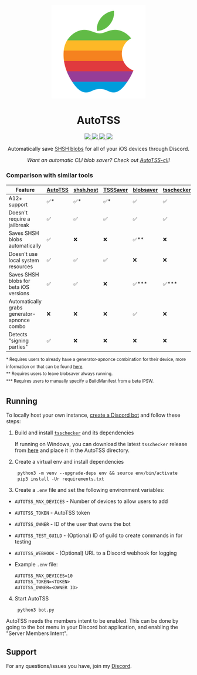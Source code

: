 <p align="center">
<img src="assets/autotss.png" alt="https://github.com/m1stadev/AutoTSS" width=256px> 
</p>

<h1 align="center">
AutoTSS
</h1>
<p align="center">
  <a href="https://github.com/m1stadev/AutoTSS/blob/master/LICENSE">
    <image src="https://img.shields.io/github/license/m1stadev/AutoTSS">
  </a>
  <a href="https://github.com/m1stadev/AutoTSS/stargazers">
    <image src="https://img.shields.io/github/stars/m1stadev/AutoTSS">
  </a>
  <a href="https://github.com/m1stadev/AutoTSS">
    <image src="https://img.shields.io/tokei/lines/github/m1stadev/AutoTSS">
  </a>
  <a href="https://m1sta.xyz/autotss">
    <image src="https://img.shields.io/badge/Discord-Invite%20AutoTSS-%237289DA">
  </a>
    <br>
</p>

<p align="center">
Automatically save <a href="https://www.theiphonewiki.com/wiki/SHSH">SHSH blobs</a> for all of your iOS devices through Discord.
</p>
<p align="center">
  <em>Want an automatic CLI blob saver? Check out <a href="https://github.com/m1stadev/autotss-cli">AutoTSS-cli</a>!</em>
</p>

### Comparison with similar tools

| Feature | [AutoTSS](https://github.com/m1stadev/AutoTSS) | [shsh.host](https://shsh.host) | [TSSSaver](https://tsssaver.1conan.com/v2/) | [blobsaver](https://github.com/airsquared/blobsaver) | [tsschecker](https://github.com/1Conan/tsschecker) | [shshd](https://github.com/Diatrus/shshdaemon) |
|-|-|-|-|-|-|-|
| A12+ support | ✅* | ✅* | ✅* | ✅ | ✅ | ✅ |
| Doesn't require a jailbreak | ✅ | ✅ | ✅ | ✅ | ✅ | ❌ |
| Saves SHSH blobs automatically | ✅ | ❌ | ❌ | ✅** | ❌ | ✅ |
| Doesn't use local system resources | ✅ | ✅ | ✅ | ❌ | ❌ | ❌ |
| Saves SHSH blobs for beta iOS versions | ✅ | ✅ | ❌ | ✅*** | ✅*** | ❌ |
| Automatically grabs generator-apnonce combo | ❌ | ❌ | ❌ | ✅ | ❌ | ✅ |
| Detects "signing parties" | ✅ | ❌ | ❌ | ❌ | ❌ | ❌ |

<sup>* Requires users to already have a generator-apnonce combination for their device, more information on that can be found [here](https://gist.github.com/5464ea557c2b999cb9324639c777cd09#whats-nonce-entanglement).</sup><br>
<sup>** Requires users to leave blobsaver always running.</sup><br>
<sup>*** Requires users to manually specify a BuildManifest from a beta IPSW.</sup>

## Running
To locally host your own instance, [create a Discord bot](https://discord.com/developers) and follow these steps:

1. Build and install [`tsschecker`](https://github.com/1Conan/tsschecker) and its dependencies

    If running on Windows, you can download the latest `tsschecker` release from [here](https://github.com/1Conan/tsschecker/releases) and place it in the AutoTSS directory.

2. Create a virtual env and install dependencies

        python3 -m venv --upgrade-deps env && source env/bin/activate
        pip3 install -Ur requirements.txt

3.  Create a `.env` file and set the following environment variables:
  - `AUTOTSS_MAX_DEVICES` - Number of devices to allow users to add
  - `AUTOTSS_TOKEN` - AutoTSS token
  - `AUTOTSS_OWNER` - ID of the user that owns the bot
  - `AUTOTSS_TEST_GUILD` - (Optional) ID of guild to create commands in for testing
  - `AUTOTSS_WEBHOOK` - (Optional) URL to a Discord webhook for logging
  - Example `.env` file:

        AUTOTSS_MAX_DEVICES=10
        AUTOTSS_TOKEN=<TOKEN>
        AUTOTSS_OWNER=<OWNER ID>


4. Start AutoTSS

        python3 bot.py

AutoTSS needs the members intent to be enabled. This can be done by going to the bot menu in your Discord bot application, and enabling the "Server Members Intent".

## Support

For any questions/issues you have, join my [Discord](https://m1sta.xyz/discord).
